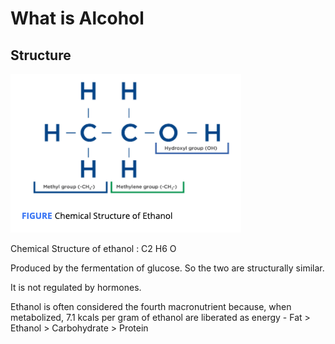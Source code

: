 # What is Alcohol

## Structure

![](../.gitbook/assets/screen-shot-2021-01-16-at-4.25.07-pm.png)

Chemical Structure of ethanol :   C2 H6 O

Produced by the fermentation of glucose.   So the two are structurally similar. 

It is not regulated by hormones.  

Ethanol is often considered the fourth macronutrient because, when metabolized, 7.1 kcals per gram of ethanol are liberated as energy -  Fat &gt; Ethanol  &gt; Carbohydrate  &gt; Protein 



